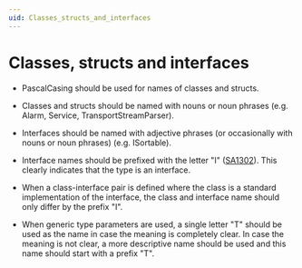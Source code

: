 ```yaml
---
uid: Classes_structs_and_interfaces
---
```


# Classes, structs and interfaces

- PascalCasing should be used for names of classes and structs.

- Classes and structs should be named with nouns or noun phrases (e.g. Alarm, Service, TransportStreamParser).

- Interfaces should be named with adjective phrases (or occasionally with nouns or noun phrases) (e.g. ISortable).

- Interface names should be prefixed with the letter "I" ([SA1302](https://github.com/Visual-Stylecop/Visual-StyleCop/wiki/SA1302)). This clearly indicates that the type is an interface.

- When a class-interface pair is defined where the class is a standard implementation of the interface, the class and interface name should only differ by the prefix "I".

- When generic type parameters are used, a single letter "T" should be used as the name in case the meaning is completely clear. In case the meaning is not clear, a more descriptive name should be used and this name should start with a prefix "T".
